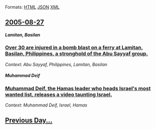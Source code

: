 
Formats: [HTML](2005/08/27/index.html)  [JSON](2005/08/27/index.json)  [XML](2005/08/27/index.xml)  

## [2005-08-27](/news/2005/08/27/index.md)

##### Lamitan, Basilan
### [ Over 30 are injured in a bomb blast on a ferry at Lamitan, Basilan, Philippines, a stronghold of the Abu Sayyaf group. ](/news/2005/08/27/over-30-are-injured-in-a-bomb-blast-on-a-ferry-at-lamitan-basilan-philippines-a-stronghold-of-the-abu-sayyaf-group.md)
_Context: Abu Sayyaf, Philippines, Lamitan, Basilan_

##### Muhammad Deif
### [ Muhammad Deif, the Hamas leader who heads Israel's most wanted list, releases a video taunting Israel. ](/news/2005/08/27/muhammad-deif-the-hamas-leader-who-heads-israel-s-most-wanted-list-releases-a-video-taunting-israel.md)
_Context: Muhammad Deif, Israel, Hamas_

## [Previous Day...](/news/2005/08/26/index.md)

